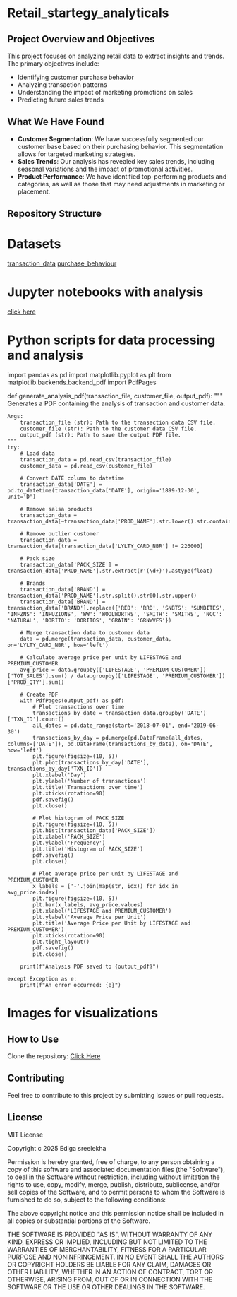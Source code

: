 # Retail_startegy_analyticals

## Project Overview and Objectives

This project focuses on analyzing retail data to extract insights and trends. The primary objectives include:

- Identifying customer purchase behavior
- Analyzing transaction patterns
- Understanding the impact of marketing promotions on sales
- Predicting future sales trends

## What We Have Found

- **Customer Segmentation**: We have successfully segmented our customer base based on their purchasing behavior. This segmentation allows for targeted marketing strategies.
- **Sales Trends**: Our analysis has revealed key sales trends, including seasonal variations and the impact of promotional activities.
- **Product Performance**: We have identified top-performing products and categories, as well as those that may need adjustments in marketing or placement.

## Repository Structure

  # Datasets
  [transaction_data](https://github.com/edigasreelekha/Retail_startegy-analyticals/blob/main/transaction_data%20csv.csv)
  [purchase_behaviour](https://github.com/edigasreelekha/Retail_startegy-analyticals/blob/main/purchase_behaviour%20csv.csv)
  # Jupyter notebooks with analysis
  [click here]()


# Python scripts for data processing and analysis

import pandas as pd
import matplotlib.pyplot as plt
from matplotlib.backends.backend_pdf import PdfPages

def generate_analysis_pdf(transaction_file, customer_file, output_pdf):
    """
    Generates a PDF containing the analysis of transaction and customer data.

    Args:
        transaction_file (str): Path to the transaction data CSV file.
        customer_file (str): Path to the customer data CSV file.
        output_pdf (str): Path to save the output PDF file.
    """
    try:
        # Load data
        transaction_data = pd.read_csv(transaction_file)
        customer_data = pd.read_csv(customer_file)

        # Convert DATE column to datetime
        transaction_data['DATE'] = pd.to_datetime(transaction_data['DATE'], origin='1899-12-30', unit='D')

        # Remove salsa products
        transaction_data = transaction_data[~transaction_data['PROD_NAME'].str.lower().str.contains('salsa')]

        # Remove outlier customer
        transaction_data = transaction_data[transaction_data['LYLTY_CARD_NBR'] != 226000]

        # Pack size
        transaction_data['PACK_SIZE'] = transaction_data['PROD_NAME'].str.extract(r'(\d+)').astype(float)

        # Brands
        transaction_data['BRAND'] = transaction_data['PROD_NAME'].str.split().str[0].str.upper()
        transaction_data['BRAND'] = transaction_data['BRAND'].replace({'RED': 'RRD', 'SNBTS': 'SUNBITES', 'INFZNS': 'INFUZIONS', 'WW': 'WOOLWORTHS', 'SMITH': 'SMITHS', 'NCC': 'NATURAL', 'DORITO': 'DORITOS', 'GRAIN': 'GRNWVES'})

        # Merge transaction data to customer data
        data = pd.merge(transaction_data, customer_data, on='LYLTY_CARD_NBR', how='left')

        # Calculate average price per unit by LIFESTAGE and PREMIUM_CUSTOMER
        avg_price = data.groupby(['LIFESTAGE', 'PREMIUM_CUSTOMER'])['TOT_SALES'].sum() / data.groupby(['LIFESTAGE', 'PREMIUM_CUSTOMER'])['PROD_QTY'].sum()

        # Create PDF
        with PdfPages(output_pdf) as pdf:
            # Plot transactions over time
            transactions_by_date = transaction_data.groupby('DATE')['TXN_ID'].count()
            all_dates = pd.date_range(start='2018-07-01', end='2019-06-30')
            transactions_by_day = pd.merge(pd.DataFrame(all_dates, columns=['DATE']), pd.DataFrame(transactions_by_date), on='DATE', how='left')
            plt.figure(figsize=(10, 5))
            plt.plot(transactions_by_day['DATE'], transactions_by_day['TXN_ID'])
            plt.xlabel('Day')
            plt.ylabel('Number of transactions')
            plt.title('Transactions over time')
            plt.xticks(rotation=90)
            pdf.savefig()
            plt.close()

            # Plot histogram of PACK_SIZE
            plt.figure(figsize=(10, 5))
            plt.hist(transaction_data['PACK_SIZE'])
            plt.xlabel('PACK_SIZE')
            plt.ylabel('Frequency')
            plt.title('Histogram of PACK_SIZE')
            pdf.savefig()
            plt.close()

            # Plot average price per unit by LIFESTAGE and PREMIUM_CUSTOMER
            x_labels = ['-'.join(map(str, idx)) for idx in avg_price.index]
            plt.figure(figsize=(10, 5))
            plt.bar(x_labels, avg_price.values)
            plt.xlabel('LIFESTAGE and PREMIUM_CUSTOMER')
            plt.ylabel('Average Price per Unit')
            plt.title('Average Price per Unit by LIFESTAGE and PREMIUM_CUSTOMER')
            plt.xticks(rotation=90)
            plt.tight_layout()
            pdf.savefig()
            plt.close()

        print(f"Analysis PDF saved to {output_pdf}")

    except Exception as e:
        print(f"An error occurred: {e}")


# Images for visualizations



## How to Use

 Clone the repository: [Click Here](https://github.com/edigasreelekha/Retail_startegy-analyticals)


## Contributing

Feel free to contribute to this project by submitting issues or pull requests.

## License

MIT License

Copyright c 2025 Ediga sreelekha

Permission is hereby granted, free of charge, to any person obtaining a copy
of this software and associated documentation files (the "Software"), to deal
in the Software without restriction, including without limitation the rights
to use, copy, modify, merge, publish, distribute, sublicense, and/or sell
copies of the Software, and to permit persons to whom the Software is
furnished to do so, subject to the following conditions:

The above copyright notice and this permission notice shall be included in all
copies or substantial portions of the Software.

THE SOFTWARE IS PROVIDED "AS IS", WITHOUT WARRANTY OF ANY KIND, EXPRESS OR
IMPLIED, INCLUDING BUT NOT LIMITED TO THE WARRANTIES OF MERCHANTABILITY,
FITNESS FOR A PARTICULAR PURPOSE AND NONINFRINGEMENT. IN NO EVENT SHALL THE
AUTHORS OR COPYRIGHT HOLDERS BE LIABLE FOR ANY CLAIM, DAMAGES OR OTHER
LIABILITY, WHETHER IN AN ACTION OF CONTRACT, TORT OR OTHERWISE, ARISING FROM,
OUT OF OR IN CONNECTION WITH THE SOFTWARE OR THE USE OR OTHER DEALINGS IN THE
SOFTWARE.


